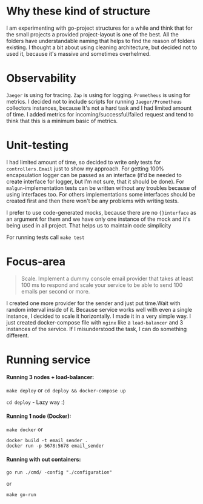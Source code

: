 # Why these kind of structure

I am experimenting with go-project structures for a while and think that for the small projects a provided project-layout 
is one of the best. 
All the folders have understandable naming that helps to find the reason of folders existing. I thought a bit 
about using cleaning architecture, but decided not to used it, because it's massive and sometimes overhelmed.

# Observability

`Jaeger` is using for tracing. `Zap` is using for logging. `Prometheus` is using for metrics. I decided not to include scripts
for running `Jaeger/Prometheus` collectors instances, because It's not a hard task and I had limited amount of time.
I added metrics for incoming/successful/failed request and tend to think that this is a minimum basic of metrics. 

# Unit-testing

I had limited amount of time, so decided to write only tests for `controllers.Email` just to show my approach. 
For getting 100% encapsulation logger can be passed as an interface 
(it'd be needed to create interface for logger, but I'm not sure, that it should be done). For `malgun`-implementation
tests can be written without any troubles because of using interfaces too. For others implementations some interfaces 
should be created first and then there won't be any problems with writing tests.

I prefer to use code-generated mocks, because there are no `{}interface` as an argument for them and we have only one
instance of the mock and it's being used in all project. That helps us to maintain code simplicity

For running tests call `make test`

# Focus-area
> Scale. Implement a dummy console email provider that takes at least 100 ms to respond
> and scale your service to be able to send 100 emails per second or more.

I created one more provider for the sender and just put time.Wait with random interval inside of it.
Because service works well with even a single instance, I decided to scale it horizontally. I made it in a very simple way.
I just created docker-compose file with `nginx` like a `load-balancer` and 3 instances of the service. If I misunderstood the task, I can do something different.


# Running service

#### Running 3 nodes + load-balancer:

`make deploy` or
`cd deploy && docker-compose up`

`cd deploy` - Lazy way :)


#### Running 1 node (Docker):
`make docker` or
```
docker build -t email_sender .
docker run -p 5678:5678 email_sender
```

#### Running with out containers:

`go run ./cmd/ -config "./configuration"`

or

`make go-run`